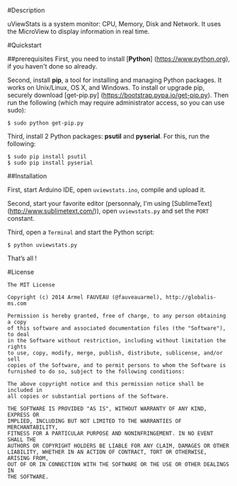 #Description

uViewStats is a system monitor: CPU, Memory, Disk and Network. It uses the MicroView to display information in real time.

#Quickstart

##prerequisites
First, you need to install [**Python**] (https://www.python.org), if you haven't done so already. 

Second, install **pip**, a tool for installing and managing Python packages. It works on Unix/Linux, OS X, and Windows. To install or upgrade pip, securely download [get-pip.py] (https://bootstrap.pypa.io/get-pip.py). Then run the following (which may require administrator access, so you can use sudo):

~~~
$ sudo python get-pip.py
~~~

Third, install 2 Python packages: **psutil** and **pyserial**. For this, run the following:

~~~
$ sudo pip install psutil
$ sudo pip install pyserial
~~~

##Installation

First, start Arduino IDE, open `uviewstats.ino`, compile and upload it.

Second, start your favorite editor (personnaly, I'm using [SublimeText] (http://www.sublimetext.com/)), open `uviewstats.py` and set the `PORT` constant.

Third, open a `Terminal` and start the Python script:

~~~
$ python uviewstats.py
~~~

That’s all !

#License

~~~
The MIT License

Copyright (c) 2014 Armel FAUVEAU (@fauveauarmel), http://globalis-ms.com

Permission is hereby granted, free of charge, to any person obtaining a copy
of this software and associated documentation files (the "Software"), to deal
in the Software without restriction, including without limitation the rights
to use, copy, modify, merge, publish, distribute, sublicense, and/or sell
copies of the Software, and to permit persons to whom the Software is
furnished to do so, subject to the following conditions:

The above copyright notice and this permission notice shall be included in
all copies or substantial portions of the Software.

THE SOFTWARE IS PROVIDED "AS IS", WITHOUT WARRANTY OF ANY KIND, EXPRESS OR
IMPLIED, INCLUDING BUT NOT LIMITED TO THE WARRANTIES OF MERCHANTABILITY,
FITNESS FOR A PARTICULAR PURPOSE AND NONINFRINGEMENT. IN NO EVENT SHALL THE
AUTHORS OR COPYRIGHT HOLDERS BE LIABLE FOR ANY CLAIM, DAMAGES OR OTHER
LIABILITY, WHETHER IN AN ACTION OF CONTRACT, TORT OR OTHERWISE, ARISING FROM,
OUT OF OR IN CONNECTION WITH THE SOFTWARE OR THE USE OR OTHER DEALINGS IN
THE SOFTWARE.
~~~
